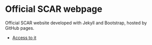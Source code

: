 # Official SCAR webpage


Official SCAR website developed with Jekyll and Bootstrap, hosted by GitHub pages.


* [Access to it](http:/grycap.github.io/scar/)





